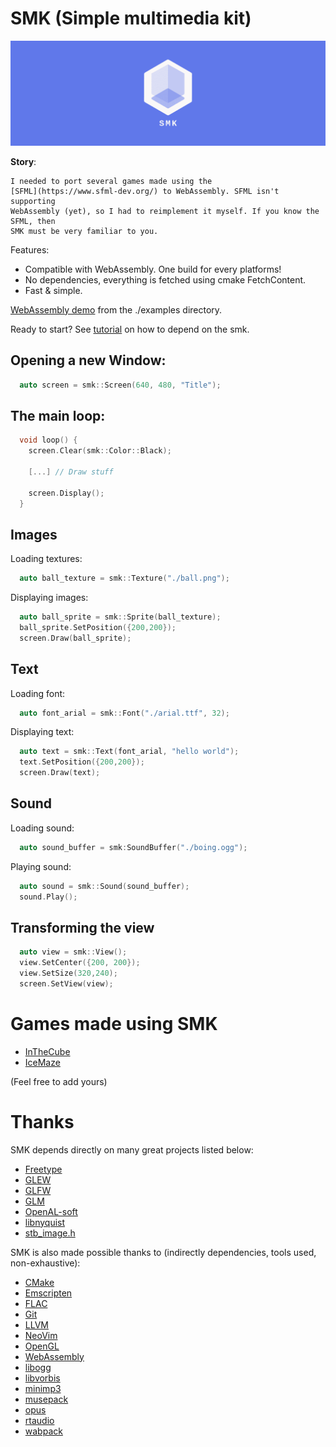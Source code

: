 # SMK (Simple multimedia kit)

![header](./doc/header_logo.png)

**Story**:
~~~
I needed to port several games made using the
[SFML](https://www.sfml-dev.org/) to WebAssembly. SFML isn't supporting
WebAssembly (yet), so I had to reimplement it myself. If you know the SFML, then
SMK must be very familiar to you.
~~~

Features:
  * Compatible with WebAssembly. One build for every platforms!
  * No dependencies, everything is fetched using cmake FetchContent.
  * Fast & simple.

[WebAssembly demo](http://arthursonzogni.github.io/smk/examples/) from the ./examples directory.

Ready to start? See [tutorial](./doc/build_with_cmake.md) on how to depend on
the smk.

## Opening a new Window:
~~~cpp
  auto screen = smk::Screen(640, 480, "Title");
~~~

## The main loop:
~~~cpp
  void loop() {
    screen.Clear(smk::Color::Black);

    [...] // Draw stuff

    screen.Display();
  }
~~~

## Images

Loading textures:
~~~cpp
  auto ball_texture = smk::Texture("./ball.png");
~~~

Displaying images:
~~~cpp
  auto ball_sprite = smk::Sprite(ball_texture);
  ball_sprite.SetPosition({200,200});
  screen.Draw(ball_sprite);
~~~

## Text

Loading font:
~~~cpp
  auto font_arial = smk::Font("./arial.ttf", 32);
~~~

Displaying text:
~~~cpp
  auto text = smk::Text(font_arial, "hello world");
  text.SetPosition({200,200});
  screen.Draw(text);
~~~

## Sound
Loading sound:
~~~cpp
  auto sound_buffer = smk:SoundBuffer("./boing.ogg");
~~~

Playing sound:
~~~cpp
  auto sound = smk::Sound(sound_buffer);
  sound.Play();
~~~

## Transforming the view
~~~cpp
  auto view = smk::View();
  view.SetCenter({200, 200});
  view.SetSize(320,240);
  screen.SetView(view);
~~~

# Games made using SMK
 * [InTheCube](https://github.com/ArthurSonzogni/InTheCube)
 * [IceMaze](https://github.com/ArthurSonzogni/IceMaze)

(Feel free to add yours)

# Thanks

SMK depends directly on many great projects listed below:
- [Freetype](https://github.com/aseprite/freetype2)
- [GLEW](https://github.com/nigels-com/glew)
- [GLFW](https://github.com/glfw/glfw)
- [GLM](https://github.com/g-truc/glm)
- [OpenAL-soft](https://github.com/kcat/openal-soft)
- [libnyquist](https://github.com/ddiakopoulos/libnyquist)
- [stb_image.h](https://github.com/nothings/stb/blob/master/stb_image.h)


SMK is also made possible thanks to (indirectly dependencies, tools used, non-exhaustive):
 * [CMake](https://cmake.org/)
 * [Emscripten](https://github.com/kripken/emscripten)
 * [FLAC](https://github.com/xiph/flac)
 * [Git](https://git-scm.com/)
 * [LLVM](https://llvm.org/)
 * [NeoVim](https://neovim.io/)
 * [OpenGL](https://www.opengl.org/)
 * [WebAssembly](https://webassembly.org/)
 * [libogg](https://xiph.org/ogg/)
 * [libvorbis](https://www.xiph.org/vorbis/)
 * [minimp3](https://github.com/lieff/minimp3)
 * [musepack](https://github.com/ralph-irving/musepack)
 * [opus](https://github.com/xiph/opus)
 * [rtaudio](https://github.com/thestk/rtaudio)
 * [wabpack](dbry/WavPack)
